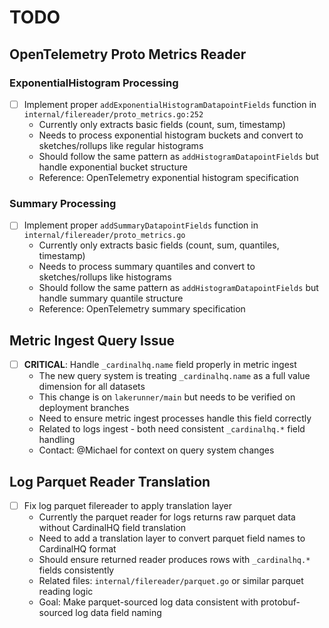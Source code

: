 # TODO

## OpenTelemetry Proto Metrics Reader

### ExponentialHistogram Processing
- [ ] Implement proper `addExponentialHistogramDatapointFields` function in `internal/filereader/proto_metrics.go:252`
  - Currently only extracts basic fields (count, sum, timestamp)
  - Needs to process exponential histogram buckets and convert to sketches/rollups like regular histograms
  - Should follow the same pattern as `addHistogramDatapointFields` but handle exponential bucket structure
  - Reference: OpenTelemetry exponential histogram specification

### Summary Processing
- [ ] Implement proper `addSummaryDatapointFields` function in `internal/filereader/proto_metrics.go`
  - Currently only extracts basic fields (count, sum, quantiles, timestamp)
  - Needs to process summary quantiles and convert to sketches/rollups like histograms
  - Should follow the same pattern as `addHistogramDatapointFields` but handle summary quantile structure
  - Reference: OpenTelemetry summary specification

## Metric Ingest Query Issue
- [ ] **CRITICAL**: Handle `_cardinalhq.name` field properly in metric ingest
  - The new query system is treating `_cardinalhq.name` as a full value dimension for all datasets
  - This change is on `lakerunner/main` but needs to be verified on deployment branches
  - Need to ensure metric ingest processes handle this field correctly
  - Related to logs ingest - both need consistent `_cardinalhq.*` field handling
  - Contact: @Michael for context on query system changes

## Log Parquet Reader Translation
- [ ] Fix log parquet filereader to apply translation layer
  - Currently the parquet reader for logs returns raw parquet data without CardinalHQ field translation
  - Need to add a translation layer to convert parquet field names to CardinalHQ format
  - Should ensure returned reader produces rows with `_cardinalhq.*` fields consistently
  - Related files: `internal/filereader/parquet.go` or similar parquet reading logic
  - Goal: Make parquet-sourced log data consistent with protobuf-sourced log data field naming